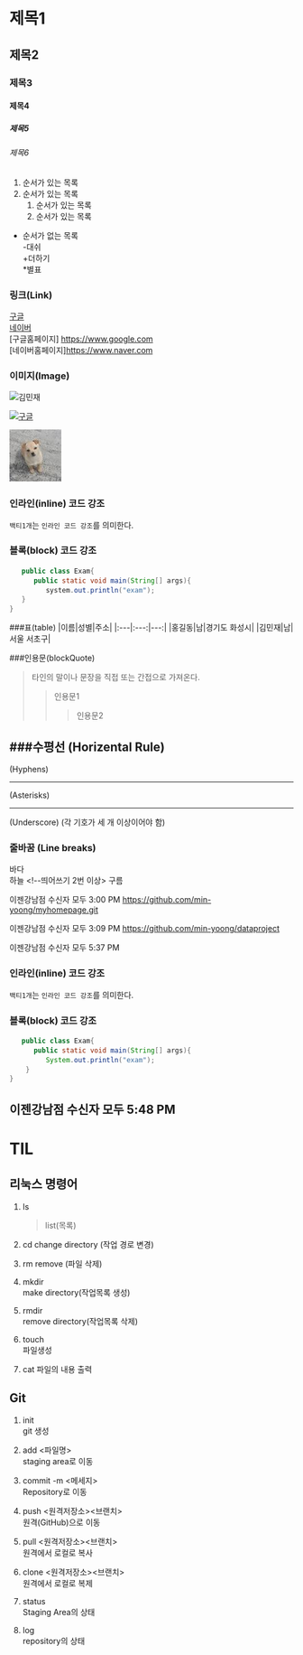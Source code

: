 # 제목1

## 제목2

### 제목3

#### 제목4

##### 제목5

###### 제목6

1. 순서가 있는 목록
2. 순서가 있는 목록
   1. 순서가 있는 목록
   2. 순서가 있는 목록

- 순서가 없는 목록  
  -대쉬  
  +더하기  
  \*별표

### 링크(Link)

[구글](https://www.google.com)  
[네이버](https://www.naver.com)  
[구글홈페이지] <https://www.google.com>  
[네이버홈페이지]<https://www.naver.com>

### 이미지(Image)

![김민재](https://search.pstatic.net/common?type=b&size=216&quality=100&direct=true&src=http%3A%2F%2Fsstatic.naver.net%2Fpeople%2F1%2F202206281819545621.png)

[![구글](https://www.google.com/images/branding/googlelogo/1x/googlelogo_color_272x92dp.png)](https://www.google.com)

![갱얼쥐](./asset/갱얼쥐.jpg)

### 인라인(inline) 코드 강조

`백티1개`는 `인라인 코드 강조`를 의미한다.

### 블록(block) 코드 강조

```java
   public class Exam{
      public static void main(String[] args){
         system.out.println("exam");
   }
}
```

###표(table)
|이름|성별|주소|
|:---|:---:|---:|
|홍길동|남|경기도 화성시|
|김민재|남|서울 서초구|

###인용문(blockQuote)
> 타인의 말이나 문장을 직접 또는 간접으로 가져온다.
>> 인용문1
>>> 인용문2

###수평선 (Horizental Rule)
---
(Hyphens)
***
(Asterisks)
___
(Underscore)
(각 기호가 세 개 이상이어야 함)


### 줄바꿈 (Line breaks)
바다 <br>
하늘 <!--띄어쓰기 2번 이상>
구름

이젠강남점 수신자 모두 3:00 PM
https://github.com/min-yoong/myhomepage.git

이젠강남점 수신자 모두 3:09 PM
https://github.com/min-yoong/dataproject

이젠강남점 수신자 모두 5:37 PM
### 인라인(inline) 코드 강조
`백티1개`는 `인라인 코드 강조`를 의미한다.

### 블록(block) 코드 강조
```java
   public class Exam{
      public static void main(String[] args){
         System.out.println("exam");
    }
}
```

이젠강남점 수신자 모두 5:48 PM
----
# TIL

## 리눅스 명령어

1. ls

   > list(목록)

2. cd
   change directory (작업 경로 변경)

3. rm
   remove (파일 삭제)

4. mkdir  
   make directory(작업목록 생성)

5. rmdir  
   remove directory(작업목록 삭제)

6. touch  
   파일생성

7. cat
   파일의 내용 출력

## Git

1. init  
   git 생성
2. add <파일명>  
   staging area로 이동
3. commit -m <메세지>  
   Repository로 이동
4. push <원격저장소><브랜치>  
   원격(GitHub)으로 이동
5. pull <원격저장소><브랜치>  
   원격에서 로컬로 복사
6. clone <원격저장소><브랜치>  
   원격에서 로컬로 복제

7. status  
   Staging Area의 상태
8. log  
   repository의 상태
